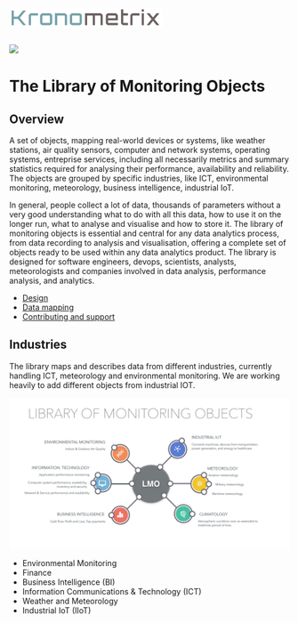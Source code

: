 <img src="/docs/img/k-logo.png" align="left" height="35" width="275" />
<br/><br/>
<br/>

[![](https://img.shields.io/static/v1.svg?label=license&message=BSD3&color=blue)](LICENSE)


# The Library of Monitoring Objects 

## Overview
A set of objects, mapping real-world devices or systems, like weather stations, 
air quality sensors, computer and network systems, operating systems, entreprise services, 
including all necessarily metrics and summary statistics required for analysing their 
performance, availability and reliability. The objects are grouped by specific industries,
like ICT, environmental monitoring, meteorology, business intelligence, industrial IoT. 

In general, people collect a lot of data, thousands of parameters without a very good 
understanding what to do with all this data, how to use it on the longer run, what to
analyse and visualise and how to store it. The library of monitoring objects is essential 
and central for any data analytics process, from data recording to analysis and 
visualisation, offering a complete set of objects ready to be used within any data analytics
product. The library is designed for software engineers, devops, scientists, analysts, 
meteorologists and companies involved in data analysis, performance analysis, and analytics.

* [Design](docs/design.md)
* [Data mapping](docs/mapping.md)
* [Contributing and support](docs/contributing.md)


## Industries
The library maps and describes data from different industries, currently handling ICT, 
meteorology and environmental monitoring. We are working heavily to add different objects
from industrial IOT.

![](/docs/img/lmo-light2.png)

 * Environmental Monitoring
 * Finance
 * Business Intelligence (BI)
 * Information Communications & Technology (ICT)
 * Weather and Meteorology
 * Industrial IoT (IIoT) 
